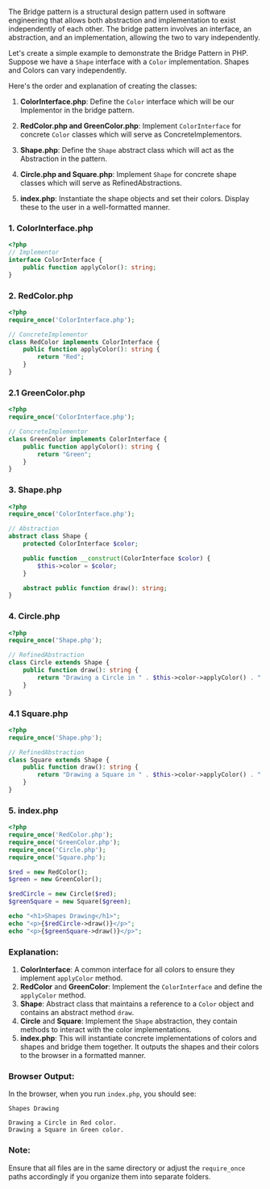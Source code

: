 The Bridge pattern is a structural design pattern used in software engineering that allows both abstraction and implementation to exist independently of each other. The bridge pattern involves an interface, an abstraction, and an implementation, allowing the two to vary independently.

Let's create a simple example to demonstrate the Bridge Pattern in PHP. Suppose we have a `Shape` interface with a `Color` implementation. Shapes and Colors can vary independently.

Here's the order and explanation of creating the classes:

1. **ColorInterface.php**: Define the `Color` interface which will be our Implementor in the bridge pattern.

2. **RedColor.php and GreenColor.php**: Implement `ColorInterface` for concrete `Color` classes which will serve as ConcreteImplementors.

3. **Shape.php**: Define the `Shape` abstract class which will act as the Abstraction in the pattern.

4. **Circle.php and Square.php**: Implement `Shape` for concrete shape classes which will serve as RefinedAbstractions.

5. **index.php**: Instantiate the shape objects and set their colors. Display these to the user in a well-formatted manner.

### 1. ColorInterface.php

```php
<?php
// Implementor
interface ColorInterface {
    public function applyColor(): string;
}
```

### 2. RedColor.php

```php
<?php
require_once('ColorInterface.php');

// ConcreteImplementor
class RedColor implements ColorInterface {
    public function applyColor(): string {
        return "Red";
    }
}
```

### 2.1 GreenColor.php

```php
<?php
require_once('ColorInterface.php');

// ConcreteImplementor
class GreenColor implements ColorInterface {
    public function applyColor(): string {
        return "Green";
    }
}
```

### 3. Shape.php

```php
<?php
require_once('ColorInterface.php');

// Abstraction
abstract class Shape {
    protected ColorInterface $color;

    public function __construct(ColorInterface $color) {
        $this->color = $color;
    }

    abstract public function draw(): string;
}
```

### 4. Circle.php

```php
<?php
require_once('Shape.php');

// RefinedAbstraction
class Circle extends Shape {
    public function draw(): string {
        return "Drawing a Circle in " . $this->color->applyColor() . " color.";
    }
}
```

### 4.1 Square.php

```php
<?php
require_once('Shape.php');

// RefinedAbstraction
class Square extends Shape {
    public function draw(): string {
        return "Drawing a Square in " . $this->color->applyColor() . " color.";
    }
}
```

### 5. index.php

```php
<?php
require_once('RedColor.php');
require_once('GreenColor.php');
require_once('Circle.php');
require_once('Square.php');

$red = new RedColor();
$green = new GreenColor();

$redCircle = new Circle($red);
$greenSquare = new Square($green);

echo "<h1>Shapes Drawing</h1>";
echo "<p>{$redCircle->draw()}</p>";
echo "<p>{$greenSquare->draw()}</p>";
```

### Explanation:
1. **ColorInterface**: A common interface for all colors to ensure they implement `applyColor` method.
2. **RedColor** and **GreenColor**: Implement the `ColorInterface` and define the `applyColor` method.
3. **Shape**: Abstract class that maintains a reference to a `Color` object and contains an abstract method `draw`.
4. **Circle** and **Square**: Implement the `Shape` abstraction, they contain methods to interact with the color implementations.
5. **index.php**: This will instantiate concrete implementations of colors and shapes and bridge them together. It outputs the shapes and their colors to the browser in a formatted manner.

### Browser Output:
In the browser, when you run `index.php`, you should see:
```
Shapes Drawing

Drawing a Circle in Red color.
Drawing a Square in Green color.
```

### Note:
Ensure that all files are in the same directory or adjust the `require_once` paths accordingly if you organize them into separate folders.
